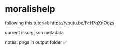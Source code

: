 # moralishelp
following this tutorial: https://youtu.be/FcH7qXnOgzs

current issue: json metadata

notes: pngs in output folder ✅

